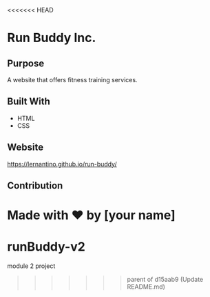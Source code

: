 <<<<<<< HEAD
# Run Buddy Inc.

## Purpose
A website that offers fitness training services.

## Built With
* HTML
* CSS

## Website
https://lernantino.github.io/run-buddy/

## Contribution
Made with ❤️ by [your name]
=======
# runBuddy-v2
 module 2 project
>>>>>>> parent of d15aab9 (Update README.md)
